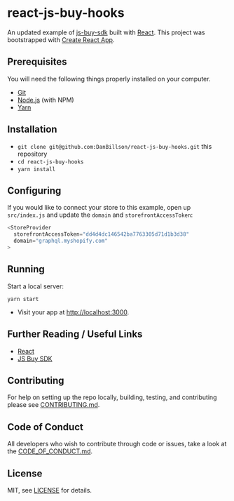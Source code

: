 # react-js-buy-hooks

An updated example of [js-buy-sdk](https://github.com/Shopify/js-buy-sdk) built with [React](https://facebook.github.io/react/). This project was bootstrapped with [Create React App](https://github.com/facebookincubator/create-react-app).

## Prerequisites

You will need the following things properly installed on your computer.

- [Git](https://git-scm.com/)
- [Node.js](https://nodejs.org/) (with NPM)
- [Yarn](https://yarnpkg.com/en/)

## Installation

- `git clone git@github.com:DanBillson/react-js-buy-hooks.git` this repository
- `cd react-js-buy-hooks`
- `yarn install`

## Configuring

If you would like to connect your store to this example, open up `src/index.js` and update the `domain` and `storefrontAccessToken`:

```js
<StoreProvider
  storefrontAccessToken="dd4d4dc146542ba7763305d71d1b3d38"
  domain="graphql.myshopify.com"
>
```

## Running

Start a local server:

```
yarn start
```

- Visit your app at [http://localhost:3000](http://localhost:3000).

## Further Reading / Useful Links

- [React](https://facebook.github.io/react/)
- [JS Buy SDK](https://github.com/Shopify/js-buy-sdk)

## Contributing

For help on setting up the repo locally, building, testing, and contributing
please see [CONTRIBUTING.md](https://github.com/Shopify/storefront-api-examples/blob/master/CONTRIBUTING.md).

## Code of Conduct

All developers who wish to contribute through code or issues, take a look at the
[CODE_OF_CONDUCT.md](https://github.com/Shopify/storefront-api-examples/blob/master/CODE_OF_CONDUCT.md).

## License

MIT, see [LICENSE](https://github.com/Shopify/storefront-api-examples/blob/master/LICENSE.txt) for details.
